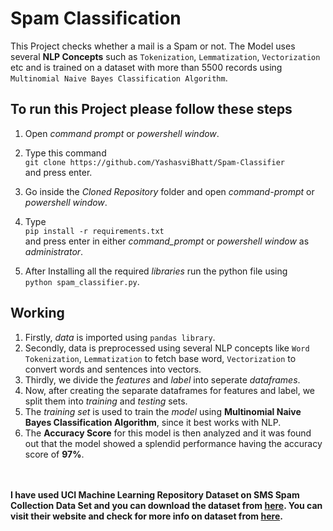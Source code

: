 # Spam Classification

This Project checks whether a mail is a Spam or not. The Model uses several **NLP Concepts** such as `Tokenization`, `Lemmatization`, `Vectorization` etc and is trained on a dataset with more than 5500 records using `Multinomial Naive Bayes Classification Algorithm`.

## To run this Project please follow these steps

1. Open _command prompt_ or _powershell window_.
2. Type this command<br>`git clone https://github.com/YashasviBhatt/Spam-Classifier`<br>and press enter.
3. Go inside the _Cloned Repository_ folder and open _command-prompt_ or _powershell window_.

4. Type<br>`pip install -r requirements.txt`<br> and press enter in either _command_prompt_ or _powershell window_ as _administrator_.
5. After Installing all the required _libraries_ run the python file using<br>`python spam_classifier.py`.

## Working

1. Firstly, _data_ is imported using `pandas library`.
2. Secondly, data is preprocessed using several NLP concepts like `Word Tokenization`, `Lemmatization` to fetch base word, `Vectorization` to convert words and sentences into vectors.
3. Thirdly, we divide the _features_ and _label_ into seperate _dataframes_.
4. Now, after creating the separate dataframes for features and label, we split them into _training_ and _testing_ sets.
5. The _training set_ is used to train the _model_ using **Multinomial Naive Bayes Classification Algorithm**, since it best works with NLP.
6. The **Accuracy Score** for this model is then analyzed and it was found out that the model showed a splendid performance having the accuracy score of **97%**.<br><br><br>

**I have used UCI Machine Learning Repository Dataset on SMS Spam Collection Data Set and you can download the dataset from [here](https://archive.ics.uci.edu/ml/machine-learning-databases/00228/smsspamcollection.zip). You can visit their website and check for more info on dataset from [here](https://archive.ics.uci.edu/ml/datasets/sms+spam+collection).**